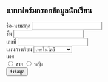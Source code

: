 <!-- form.php -->
<!DOCTYPE html>
<html lang="th">
<head>
  <meta charset="UTF-8">
  <title>แบบฟอร์มนักเรียน</title>
  <link href="https://cdn.jsdelivr.net/npm/bootstrap@5.3.0/dist/css/bootstrap.min.css" rel="stylesheet">
</head>
<body class="container mt-5">
  <h2>แบบฟอร์มกรอกข้อมูลนักเรียน</h2>
  <form action="display.php" method="get">
    <div class="mb-3">
      <label>ชื่อ-นามสกุล</label>
      <input type="text" name="name" class="form-control" required>
    </div>
    <div class="mb-3">
      <label>ชั้น</label>
      <input type="text" name="class" class="form-control" required>
    </div>
    <div class="mb-3">
      <label>เลขที่</label>
      <input type="number" name="no" class="form-control" required>
    </div>
    <div class="mb-3">
      <label>แผนการเรียน</label>
      <select name="plan" class="form-select">
        <option value="เทคโนโลยี">เทคโนโลยี</option>
        <option value="วิศวกรรมศาสตร์">วิศวกรรมศาสตร์</option>
        <option value="ศิลปศาสตร์">ศิลปศาสตร์</option>
        <option value="ภาษาอังกฤษ">ภาษาอังกฤษ</option>
      </select>
    </div>
    <div class="mb-3">
      <label>เพศ</label><br>
      <input type="radio" name="gender" value="ชาย" required> ชาย
      <input type="radio" name="gender" value="หญิง"> หญิง
    </div>
    <button type="submit" class="btn btn-primary">ส่งข้อมูล</button>
  </form>
</body>
</html>
